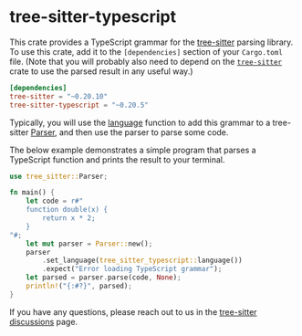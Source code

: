 # tree-sitter-typescript

This crate provides a TypeScript grammar for the [tree-sitter][] parsing
library. To use this crate, add it to the `[dependencies]` section of your
`Cargo.toml` file. (Note that you will probably also need to depend on the
[`tree-sitter`][tree-sitter crate] crate to use the parsed result in any useful
way.)

```toml
[dependencies]
tree-sitter = "~0.20.10"
tree-sitter-typescript = "~0.20.5"
```

Typically, you will use the [language][language func] function to add this
grammar to a tree-sitter [Parser][], and then use the parser to parse some code.

The below example demonstrates a simple program that parses a TypeScript
function and prints the result to your terminal.

```rust
use tree_sitter::Parser;

fn main() {
    let code = r#"
    function double(x) {
        return x * 2;
    }
"#;
    let mut parser = Parser::new();
    parser
        .set_language(tree_sitter_typescript::language())
        .expect("Error loading TypeScript grammar");
    let parsed = parser.parse(code, None);
    println!("{:#?}", parsed);
}
```

If you have any questions, please reach out to us in the [tree-sitter
discussions] page.

[language func]: https://docs.rs/tree-sitter-typescript/*/tree_sitter_typescript/fn.language.html
[Parser]: https://docs.rs/tree-sitter/*/tree_sitter/struct.Parser.html
[tree-sitter]: https://tree-sitter.github.io/
[tree-sitter crate]: https://crates.io/crates/tree-sitter
[tree-sitter discussions]: https://github.com/tree-sitter/tree-sitter/discussions
